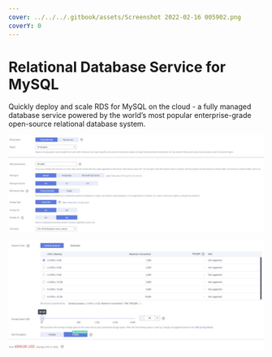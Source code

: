 ```yaml
---
cover: ../../../.gitbook/assets/Screenshot 2022-02-16 005902.png
coverY: 0
---
```


# Relational Database Service for MySQL

Quickly deploy and scale RDS for MySQL on the cloud - a fully managed database service powered by the world’s most popular enterprise-grade open-source relational database system.

![](<../../../.gitbook/assets/image (4) (1).png>)

![](<../../../.gitbook/assets/image (13) (1).png>)
